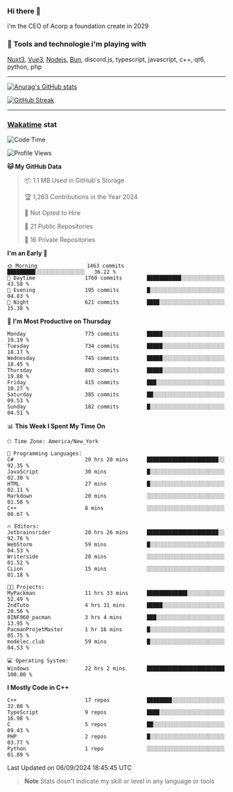 ### Hi there 👋

i'm the CEO of Acorp a foundation create in 2029  

### 🧰 Tools and technologie i'm playing with

[Nuxt3](https://nuxt.com), [Vue3](https://vuejs.org/), [Nodejs](https://nodejs.org), [Bun](https://bun.sh/), discord.js, typescript, javascript, c++, qt6, python, php

---

[![Anurag's GitHub stats](https://github-readme-stats.vercel.app/api?username=ackimixs&show_icons=true&theme=github_dark&count_private=true)](https://www.ackimixs.xyz)

[![GitHub Streak](https://github-readme-streak-stats.herokuapp.com?user=Ackimixs&theme=github-dark-blue&date_format=j%20M%5B%20Y%5D&mode=weekly)](https://git.io/streak-stats)

---
 
 ### [Wakatime](https://wakatime.com/) stat

<!--START_SECTION:waka-->
![Code Time](http://img.shields.io/badge/Code%20Time-1%2C260%20hrs%2015%20mins-blue)

![Profile Views](http://img.shields.io/badge/Profile%20Views-0-blue)

**🐱 My GitHub Data** 

> 📦 1.1 MB Used in GitHub's Storage 
 > 
> 🏆 1,263 Contributions in the Year 2024
 > 
> 🚫 Not Opted to Hire
 > 
> 📜 21 Public Repositories 
 > 
> 🔑 16 Private Repositories 
 > 
**I'm an Early 🐤** 

```text
🌞 Morning                1463 commits        █████████░░░░░░░░░░░░░░░░   36.22 % 
🌆 Daytime                1760 commits        ███████████░░░░░░░░░░░░░░   43.58 % 
🌃 Evening                195 commits         █░░░░░░░░░░░░░░░░░░░░░░░░   04.83 % 
🌙 Night                  621 commits         ████░░░░░░░░░░░░░░░░░░░░░   15.38 % 
```
📅 **I'm Most Productive on Thursday** 

```text
Monday                   775 commits         █████░░░░░░░░░░░░░░░░░░░░   19.19 % 
Tuesday                  734 commits         █████░░░░░░░░░░░░░░░░░░░░   18.17 % 
Wednesday                745 commits         █████░░░░░░░░░░░░░░░░░░░░   18.45 % 
Thursday                 803 commits         █████░░░░░░░░░░░░░░░░░░░░   19.88 % 
Friday                   415 commits         ███░░░░░░░░░░░░░░░░░░░░░░   10.27 % 
Saturday                 385 commits         ██░░░░░░░░░░░░░░░░░░░░░░░   09.53 % 
Sunday                   182 commits         █░░░░░░░░░░░░░░░░░░░░░░░░   04.51 % 
```


📊 **This Week I Spent My Time On** 

```text
🕑︎ Time Zone: America/New_York

💬 Programming Languages: 
C#                       20 hrs 20 mins      ███████████████████████░░   92.35 % 
JavaScript               30 mins             █░░░░░░░░░░░░░░░░░░░░░░░░   02.30 % 
HTML                     27 mins             █░░░░░░░░░░░░░░░░░░░░░░░░   02.11 % 
Markdown                 20 mins             ░░░░░░░░░░░░░░░░░░░░░░░░░   01.58 % 
C++                      8 mins              ░░░░░░░░░░░░░░░░░░░░░░░░░   00.67 % 

🔥 Editors: 
Jetbrainsrider           20 hrs 26 mins      ███████████████████████░░   92.76 % 
WebStorm                 59 mins             █░░░░░░░░░░░░░░░░░░░░░░░░   04.53 % 
Writerside               20 mins             ░░░░░░░░░░░░░░░░░░░░░░░░░   01.52 % 
CLion                    15 mins             ░░░░░░░░░░░░░░░░░░░░░░░░░   01.18 % 

🐱‍💻 Projects: 
MyPackman                11 hrs 33 mins      █████████████░░░░░░░░░░░░   52.49 % 
2ndTuto                  4 hrs 31 mins       █████░░░░░░░░░░░░░░░░░░░░   20.56 % 
8INF960_pacman           3 hrs 4 mins        ███░░░░░░░░░░░░░░░░░░░░░░   13.95 % 
PacmanProjetMaster       1 hr 16 mins        █░░░░░░░░░░░░░░░░░░░░░░░░   05.75 % 
modelec.club             59 mins             █░░░░░░░░░░░░░░░░░░░░░░░░   04.53 % 

💻 Operating System: 
Windows                  22 hrs 2 mins       █████████████████████████   100.00 % 
```

**I Mostly Code in C++** 

```text
C++                      17 repos            ████████░░░░░░░░░░░░░░░░░   32.08 % 
TypeScript               9 repos             ████░░░░░░░░░░░░░░░░░░░░░   16.98 % 
C                        5 repos             ██░░░░░░░░░░░░░░░░░░░░░░░   09.43 % 
PHP                      2 repos             █░░░░░░░░░░░░░░░░░░░░░░░░   03.77 % 
Python                   1 repo              ░░░░░░░░░░░░░░░░░░░░░░░░░   01.89 % 
```




 Last Updated on 06/09/2024 18:45:45 UTC
<!--END_SECTION:waka-->

> **Note**
> Stats dosn't indicate my skill or level in any language or tools
